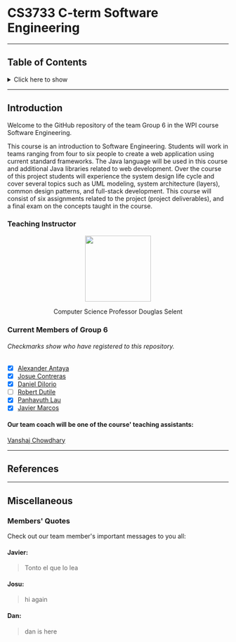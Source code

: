 # CS3733 C-term Software Engineering
***

## Table of Contents
<details><summary>Click here to show</summary>
  
- [Introduction](https://github.com/Avorent/CS3733/blob/master/README.md#introduction-1)
  - [Current Members](https://github.com/Avorent/CS3733/blob/master/README.md#current-members-of-group-6)
  
- [References](https://github.com/Avorent/CS3733/blob/master/README.md#references-1)

- [Miscellaneous](https://github.com/Avorent/CS3733/blob/master/README.md#miscellaneous-1)
  - [Member's Quotes](https://github.com/Avorent/CS3733/blob/master/README.md#members-quotes)
</details>

***

## Introduction
Welcome to the GitHub repository of the team Group 6 in the WPI course Software Engineering.

This course is an introduction to Software Engineering. Students will work in teams ranging from four to six people to create a web application using current standard frameworks. The Java language will be used in this course and additional Java libraries related to web development. Over the course of this project students will experience the system design life cycle and cover several topics such as UML modeling, system architecture (layers), common design patterns, and full-stack development. This course will consist of six assignments related to the project (project deliverables), and a final exam on the concepts taught in the course.

### Teaching Instructor
<p align="center"><img align="center" width="150" height="150" src="https://www.wpi.edu/sites/default/files/2017/09/28/dselent.jpg"></p> <p align="center">Computer Science Professor Douglas Selent</p>

### Current Members of Group 6
###### Checkmarks show who have registered to this repository.
- [x] [Alexander Antaya](https://github.com/aantaya1)
- [x] [Josue Contreras](https://github.com/JosuContrer)
- [x] [Daniel DiIorio](https://github.com/drd387)
- [ ] [Robert Dutile](https://github.com/bdbooksrule)
- [x] [Panhavuth Lau](https://github.com/Avorent)
- [x] [Javier Marcos](https://github.com/XBC30EP450)

#### Our team coach will be one of the course' teaching assistants:
[Vanshaj Chowdhary](https://github.com/Avorent/CS3733/blob/master/README.md#members-quotes)

***
## References


***
## Miscellaneous

### Members' Quotes
Check out our team member's important messages to you all:

#### Javier:
> Tonto el que lo lea
#### Josu:
> hi again
#### Dan:
> dan is here
